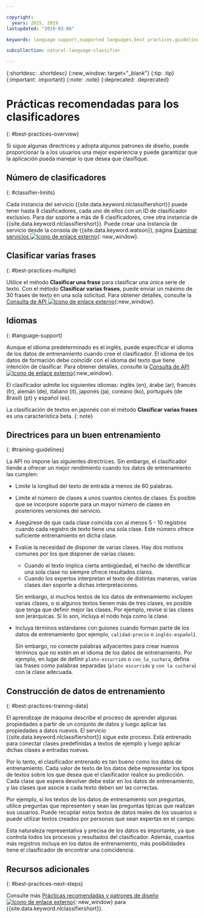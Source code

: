```yaml
---

copyright:
  years: 2015, 2019
lastupdated: "2019-03-06"

keywords: language support,supported languages,best practices,guidelines

subcollection: natural-language-classifier

---
```


{:shortdesc: .shortdesc}
{:new_window: target="_blank"}
{:tip: .tip}
{:important: .important}
{:note: .note}
{:deprecated: .deprecated}

# Prácticas recomendadas para los clasificadores
{: #best-practices-overview}

Si sigue algunas directrices y adopta algunos patrones de diseño, puede proporcionar la a los usuarios una mejor experiencia y puede garantizar que la aplicación pueda manejar lo que desea que clasifique.

## Número de clasificadores
{: #classifier-limits}

Cada instancia del servicio {{site.data.keyword.nlclassifiershort}} puede tener hasta 8 clasificadores, cada uno de ellos con un ID de clasificador exclusivo. Para dar soporte a más de 8 clasificadores, cree otra instancia de {{site.data.keyword.nlclassifiershort}}. Puede crear una instancia de servicio desde la consola de {{site.data.keyword.watson}}, página [Examinar servicios ![Icono de enlace externo](../../icons/launch-glyph.svg "Icono de enlace externo")](https://{DomainName}/developer/watson/services){: new_window}.

## Clasificar varias frases
{: #best-practices-multiple}

Utilice el método **Clasificar una frase** para clasificar una única serie de texto. Con el método **Clasificar varias frases**, puede enviar un máximo de 30 frases de texto en una sola solicitud. Para obtener detalles, consulte la [Consulta de API ![Icono de enlace externo](../../icons/launch-glyph.svg "Icono de enlace externo")](https://{DomainName}/apidocs/natural-language-classifier#classify-multiple-phrases){:new_window}.

## Idiomas
{: #language-support}

Aunque el idioma predeterminado es el inglés, puede especificar el idioma de los datos de entrenamiento cuando cree el clasificador. El idioma de los datos de formación debe coincidir con el idioma del texto que tiene intención de clasificar. Para obtener detalles, consulte la [Consulta de API ![Icono de enlace externo](../../icons/launch-glyph.svg "Icono de enlace externo")](https://{DomainName}/apidocs/natural-language-classifier#create-classifier){:new_window}.

El clasificador admite los siguientes idiomas: inglés (en), árabe (ar), francés (fr), alemán (de), italiano (it), japonés (ja), coreano (ko), portugués (de Brasil) (pt) y español (es).

La clasificación de textos en japonés con el método **Clasificar varias frases** es una característica beta.
{: note}

## Directrices para un buen entrenamiento
{: #training-guidelines}

La API no impone las siguientes directrices. Sin embargo, el clasificador tiende a ofrecer un mejor rendimiento cuando los datos de entrenamiento las cumplen:

- Limite la longitud del texto de entrada a menos de 60 palabras.
- Limite el número de clases a unos cuantos cientos de clases. Es posible que se incorpore soporte para un mayor número de clases en posteriores versiones del servicio.
- Asegúrese de que cada clase coincida con al menos 5 - 10 registros cuando cada registro de texto tiene una sola clase. Este número ofrece suficiente entrenamiento en dicha clase.
- Evalúe la necesidad de disponer de varias clases. Hay dos motivos comunes por los que disponer de varias clases:
    - Cuando el texto implica cierta ambigüedad, el hecho de identificar una sola clase no siempre ofrece resultados claros.
    - Cuando los expertos interpretan el texto de distintas maneras, varias clases dan soporte a dichas interpretaciones.

    Sin embargo, si muchos textos de los datos de entrenamiento incluyen varias clases, o si algunos textos tienen más de tres clases, es posible que tenga que definir mejor las clases. Por ejemplo, revise si las clases son jerárquicas. Si lo son, incluya el nodo hoja como la clase.
- Incluya términos estándares con guiones cuando forman parte de los datos de entrenamiento (por ejemplo, `calidad-precio` o `inglés-español`).

    Sin embargo, no conecte palabras adyacentes para crear nuevos términos que no estén en el idioma de los datos de entrenamiento. Por ejemplo, en lugar de definir `plato-escurrido` o `con_la_cuchara`, defina las frases como palabras separadas (`plato escurrido` y `con la cuchara`) con la clase adecuada.

## Construcción de datos de entrenamiento
{: #best-practices-training-data}

El aprendizaje de máquina describe el proceso de aprender algunas propiedades a partir de un conjunto de datos y luego aplicar las propiedades a datos nuevos. El servicio {{site.data.keyword.nlclassifiershort}} sigue este proceso. Está entrenado para conectar clases predefinidas a textos de ejemplo y luego aplicar dichas clases a entradas nuevas.

Por lo tanto, el clasificador entrenado es tan bueno como los datos de entrenamiento. Cada valor de texto de los datos debe representar los tipos de textos sobre los que desea que el clasificador realice su predicción. Cada clase que espera devolver debe estar en los datos de entrenamiento, y las clases que asocie a cada texto deben ser las correctas.

Por ejemplo, si los textos de los datos de entrenamiento son preguntas, utilice preguntas que representen y sean las preguntas típicas que realizan sus usuarios. Puede recopilar estos textos de datos reales de los usuarios o puede utilizar textos creados por personas que sean expertas en el campo.

Esta naturaleza representativa y precisa de los datos es importante, ya que controla todos los procesos y resultados del clasificador. Además, cuantos más registros incluya en los datos de entrenamiento, más posibilidades tiene el clasificador de encontrar una coincidencia.

## Recursos adicionales
{: #best-practices-next-steps}

Consulte más [Prácticas recomendadas y patrones de diseño ![Icono de enlace externo](../../icons/launch-glyph.svg "Icono de enlace externo")](https://www.ibm.com/watson/assets-watson/pdf/Watson-NLC-Links-Best-Practices-Design-Patterns.pdf){: new_window} para {{site.data.keyword.nlclassifiershort}}.
